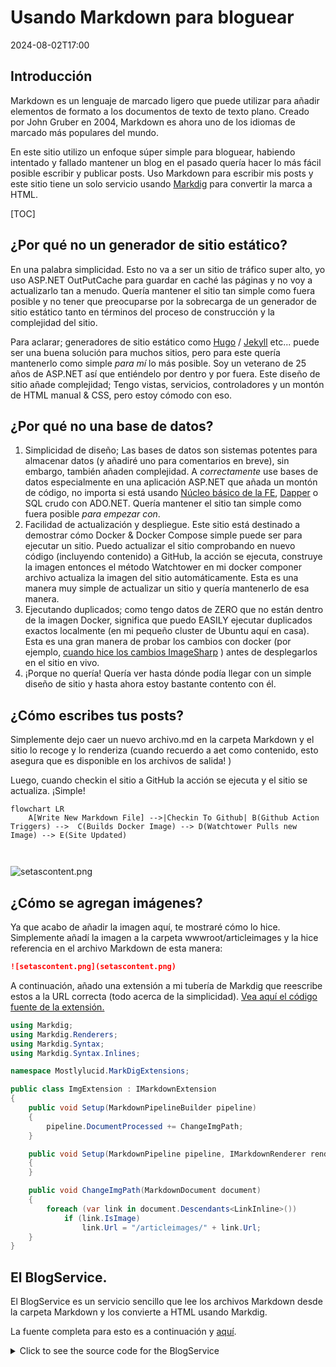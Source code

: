 # Usando Markdown para bloguear

<!--category-- ASP.NET, Markdown -->
<datetime class="hidden">2024-08-02T17:00</datetime>

## Introducción

Markdown es un lenguaje de marcado ligero que puede utilizar para añadir elementos de formato a los documentos de texto de texto plano. Creado por John Gruber en 2004, Markdown es ahora uno de los idiomas de marcado más populares del mundo.

En este sitio utilizo un enfoque súper simple para bloguear, habiendo intentado y fallado mantener un blog en el pasado quería hacer lo más fácil posible escribir y publicar posts. Uso Markdown para escribir mis posts y este sitio tiene un solo servicio usando [Markdig](https://github.com/xoofx/markdig) para convertir la marca a HTML.

[TOC]

## ¿Por qué no un generador de sitio estático?

En una palabra simplicidad. Esto no va a ser un sitio de tráfico super alto, yo uso ASP.NET OutPutCache para guardar en caché las páginas y no voy a actualizarlo tan a menudo. Quería mantener el sitio tan simple como fuera posible y no tener que preocuparse por la sobrecarga de un generador de sitio estático tanto en términos del proceso de construcción y la complejidad del sitio.

Para aclarar; generadores de sitio estático como [Hugo](https://gohugo.io/) / [Jekyll](https://jekyllrb.com/) etc... puede ser una buena solución para muchos sitios, pero para este quería mantenerlo como simple *para mí* lo más posible. Soy un veterano de 25 años de ASP.NET así que entiéndelo por dentro y por fuera. Este diseño de sitio añade complejidad; Tengo vistas, servicios, controladores y un montón de HTML manual & CSS, pero estoy cómodo con eso.

## ¿Por qué no una base de datos?

1. Simplicidad de diseño; Las bases de datos son sistemas potentes para almacenar datos (y añadiré uno para comentarios en breve), sin embargo, también añaden complejidad. A *correctamente* use bases de datos especialmente en una aplicación ASP.NET que añada un montón de código, no importa si está usando [Núcleo básico de la FE](https://learn.microsoft.com/en-us/ef/core/), [Dapper](https://github.com/DapperLib/Dapper) o SQL crudo con ADO.NET. Quería mantener el sitio tan simple como fuera posible *para empezar con*.
2. Facilidad de actualización y despliegue. Este sitio está destinado a demostrar cómo Docker & Docker Compose simple puede ser para ejecutar un sitio. Puedo actualizar el sitio comprobando en nuevo código (incluyendo contenido) a GitHub, la acción se ejecuta, construye la imagen entonces el método Watchtower en mi docker componer archivo actualiza la imagen del sitio automáticamente. Esta es una manera muy simple de actualizar un sitio y quería mantenerlo de esa manera.
3. Ejecutando duplicados; como tengo datos de ZERO que no están dentro de la imagen Docker, significa que puedo EASILY ejecutar duplicados exactos localmente (en mi pequeño cluster de Ubuntu aquí en casa). Esta es una gran manera de probar los cambios con docker (por ejemplo, [cuando hice los cambios ImageSharp](/blog/imagesharpwithdocker) ) antes de desplegarlos en el sitio en vivo.
4. ¡Porque no quería! Quería ver hasta dónde podía llegar con un simple diseño de sitio y hasta ahora estoy bastante contento con él.

## ¿Cómo escribes tus posts?

Simplemente dejo caer un nuevo archivo.md en la carpeta Markdown y el sitio lo recoge y lo renderiza (cuando recuerdo a aet como contenido, esto asegura que es disponible en los archivos de salida! )

Luego, cuando checkin el sitio a GitHub la acción se ejecuta y el sitio se actualiza. ¡Simple!

```mermaid
flowchart LR
    A[Write New Markdown File] -->|Checkin To Github| B(Github Action Triggers) -->  C(Builds Docker Image) --> D(Watchtower Pulls new Image) --> E(Site Updated)
   
  
```

![setascontent.png](setascontent.png)

## ¿Cómo se agregan imágenes?

Ya que acabo de añadir la imagen aquí, te mostraré cómo lo hice. Simplemente añadí la imagen a la carpeta wwwroot/articleimages y la hice referencia en el archivo Markdown de esta manera:

```markdown
![setascontent.png](setascontent.png)
```

A continuación, añado una extensión a mi tubería de Markdig que reescribe estos a la URL correcta (todo acerca de la simplicidad). [Vea aquí el código fuente de la extensión.](https://github.com/scottgal/mostlylucidweb/blob/main/Mostlylucid/MarkDigExtensions/ImgExtension.cs)

```csharp
using Markdig;
using Markdig.Renderers;
using Markdig.Syntax;
using Markdig.Syntax.Inlines;

namespace Mostlylucid.MarkDigExtensions;

public class ImgExtension : IMarkdownExtension
{
    public void Setup(MarkdownPipelineBuilder pipeline)
    {
        pipeline.DocumentProcessed += ChangeImgPath;
    }

    public void Setup(MarkdownPipeline pipeline, IMarkdownRenderer renderer)
    {
    }

    public void ChangeImgPath(MarkdownDocument document)
    {
        foreach (var link in document.Descendants<LinkInline>())
            if (link.IsImage)
                link.Url = "/articleimages/" + link.Url;
    }
}
```

## El BlogService.

El BlogService es un servicio sencillo que lee los archivos Markdown desde la carpeta Markdown y los convierte a HTML usando Markdig.

La fuente completa para esto es a continuación y [aquí](https://github.com/scottgal/mostlylucidweb/blob/main/Mostlylucid/Services/BlogService.cs).

<details>
<summary>Click to see the source code for the BlogService</summary>
```csharp

using System.Globalization;
using System.Text.RegularExpressions;
using Markdig;
using Microsoft.Extensions.Caching.Memory;
using Mostlylucid.MarkDigExtensions;
using Mostlylucid.Models.Blog;

namespace Mostlylucid.Services;

public class BlogService
{
private const string Path = "Markdown";
private const string CacheKey = "Categories";

    private static readonly Regex DateRegex = new(
        @"<datetime class=""hidden"">(\d{4}-\d{2}-\d{2}T\d{2}:\d{2})</datetime>",
        RegexOptions.Compiled | RegexOptions.IgnoreCase | RegexOptions.NonBacktracking);

    private static readonly Regex WordCoountRegex = new(@"\b\w+\b",
        RegexOptions.Compiled | RegexOptions.Multiline | RegexOptions.IgnoreCase | RegexOptions.NonBacktracking);

    private static readonly Regex CategoryRegex = new(@"<!--\s*category\s*--\s*([^,]+?)\s*(?:,\s*([^,]+?)\s*)?-->",
        RegexOptions.Compiled | RegexOptions.Singleline);

    private readonly ILogger<BlogService> _logger;

    private readonly IMemoryCache _memoryCache;

    private readonly MarkdownPipeline pipeline;

    public BlogService(IMemoryCache memoryCache, ILogger<BlogService> logger)
    {
        _logger = logger;
        _memoryCache = memoryCache;
        pipeline = new MarkdownPipelineBuilder().UseAdvancedExtensions().Use<ImgExtension>().Build();
        ListCategories();
    }


    private Dictionary<string, List<string>> GetFromCache()
    {
        return _memoryCache.Get<Dictionary<string, List<string>>>(CacheKey) ?? new Dictionary<string, List<string>>();
    }

    private void SetCache(Dictionary<string, List<string>> categories)
    {
        _memoryCache.Set(CacheKey, categories, new MemoryCacheEntryOptions
        {
            AbsoluteExpirationRelativeToNow = TimeSpan.FromHours(12)
        });
    }

    private void ListCategories()
    {
        var cacheCats = GetFromCache();
        var pages = Directory.GetFiles("Markdown", "*.md");
        var count = 0;

        foreach (var page in pages)
        {
            var pageAlreadyAdded = cacheCats.Values.Any(x => x.Contains(page));

            if (pageAlreadyAdded) continue;


            var text = File.ReadAllText(page);
            var categories = GetCategories(text);
            if (!categories.Any()) continue;
            count++;
            foreach (var category in categories)
                if (cacheCats.TryGetValue(category, out var pagesList))
                {
                    pagesList.Add(page);
                    cacheCats[category] = pagesList;
                    _logger.LogInformation("Added category {Category} for {Page}", category, page);
                }
                else
                {
                    cacheCats.Add(category, new List<string> { page });
                    _logger.LogInformation("Created category {Category} for {Page}", category, page);
                }
        }

        if (count > 0) SetCache(cacheCats);
    }

    public List<string> GetCategories()
    {
        var cacheCats = GetFromCache();
        return cacheCats.Keys.ToList();
    }


    public List<PostListModel> GetPostsByCategory(string category)
    {
        var pages = GetFromCache()[category];
        return GetPosts(pages.ToArray());
    }

    public BlogPostViewModel? GetPost(string postName)
    {
        try
        {
            var path = System.IO.Path.Combine(Path, postName + ".md");
            var page = GetPage(path, true);
            return new BlogPostViewModel
            {
                Categories = page.categories, WordCount = WordCount(page.restOfTheLines), Content = page.processed,
                PublishedDate = page.publishDate, Slug = page.slug, Title = page.title
            };
        }
        catch (Exception e)
        {
            _logger.LogError(e, "Error getting post {PostName}", postName);
            return null;
        }
    }

    private int WordCount(string text)
    {
        return WordCoountRegex.Matches(text).Count;
    }


    private string GetSlug(string fileName)
    {
        var slug = System.IO.Path.GetFileNameWithoutExtension(fileName);
        return slug.ToLowerInvariant();
    }

    private static string[] GetCategories(string markdownText)
    {
        var matches = CategoryRegex.Matches(markdownText);
        var categories = matches
            .SelectMany(match => match.Groups.Cast<Group>()
                .Skip(1) // Skip the entire match group
                .Where(group => group.Success) // Ensure the group matched
                .Select(group => group.Value.Trim()))
            .ToArray();
        return categories;
    }

    public (string title, string slug, DateTime publishDate, string processed, string[] categories, string
        restOfTheLines) GetPage(string page, bool html)
    {
        var fileInfo = new FileInfo(page);

        // Ensure the file exists
        if (!fileInfo.Exists) throw new FileNotFoundException("The specified file does not exist.", page);

        // Read all lines from the file
        var lines = File.ReadAllLines(page);

        // Get the title from the first line
        var title = lines.Length > 0 ? Markdown.ToPlainText(lines[0].Trim()) : string.Empty;

        // Concatenate the rest of the lines with newline characters
        var restOfTheLines = string.Join(Environment.NewLine, lines.Skip(1));

        // Extract categories from the text
        var categories = GetCategories(restOfTheLines);

        var publishedDate = fileInfo.CreationTime;
        var publishDate = DateRegex.Match(restOfTheLines).Groups[1].Value;
        if (!string.IsNullOrWhiteSpace(publishDate))
            publishedDate = DateTime.ParseExact(publishDate, "yyyy-MM-ddTHH:mm", CultureInfo.InvariantCulture);

        // Remove category tags from the text
        restOfTheLines = CategoryRegex.Replace(restOfTheLines, "");
        restOfTheLines = DateRegex.Replace(restOfTheLines, "");
        // Process the rest of the lines as either HTML or plain text
        var processed =
            html ? Markdown.ToHtml(restOfTheLines, pipeline) : Markdown.ToPlainText(restOfTheLines, pipeline);

        // Generate the slug from the page filename
        var slug = GetSlug(page);


        // Return the parsed and processed content
        return (title, slug, publishedDate, processed, categories, restOfTheLines);
    }

    public List<PostListModel> GetPosts(string[] pages)
    {
        List<PostListModel> pageModels = new();

        foreach (var page in pages)
        {
            var pageInfo = GetPage(page, false);

            var summary = Markdown.ToPlainText(pageInfo.restOfTheLines).Substring(0, 100) + "...";
            pageModels.Add(new PostListModel
            {
                Categories = pageInfo.categories, Title = pageInfo.title,
                Slug = pageInfo.slug, WordCount = WordCount(pageInfo.restOfTheLines),
                PublishedDate = pageInfo.publishDate, Summary = summary
            });
        }

        pageModels = pageModels.OrderByDescending(x => x.PublishedDate).ToList();
        return pageModels;
    }


    public List<PostListModel> GetPostsForFiles()
    {
        var pages = Directory.GetFiles("Markdown", "*.md");
        return GetPosts(pages);
    }
}
```

</details>
Como se puede ver esto tiene algunos elementos:

### Procesamiento de archivos

El código para procesar los archivos markdown a HTML es bastante simple, utilizo la biblioteca Markdig para convertir el markdown a HTML y luego utilizo algunas expresiones regulares para extraer las categorías y la fecha publicada del archivo markdown.

El método GetPage se utiliza para extraer el contenido del archivo Markdown, tiene algunos pasos:

1. Extraer el título
   Por convención uso la primera línea del archivo Markdown como título del post. Así que simplemente puedo hacer:

```csharp
        var lines = File.ReadAllLines(page);

        // Get the title from the first line
        var title = lines.Length > 0 ? Markdown.ToPlainText(lines[0].Trim()) : string.Empty;
```

Como el título está prefijado con "#" utilizo el método Markdown.ToPlainText para quitar el "#" del título.

2. Extraer las categorías
   Cada post puede tener hasta dos categorías de este método extrae estos y luego removo esa etiqueta del archivo Markdown.

```csharp
// Concatenate the rest of the lines with newline characters
        var restOfTheLines = string.Join(Environment.NewLine, lines.Skip(1));

        // Extract categories from the text
        var categories = GetCategories(restOfTheLines);

   // Remove category tags from the text
        restOfTheLines = CategoryRegex.Replace(restOfTheLines, "");

```

El método GetCategories utiliza una expresión regular para extraer las categorías del archivo Markdown.

```csharp
    private static readonly Regex CategoryRegex = new(@"<!--\s*category\s*--\s*([^,]+?)\s*(?:,\s*([^,]+?)\s*)?-->",
        RegexOptions.Compiled | RegexOptions.Singleline);

    private static string[] GetCategories(string markdownText)
    {
        var matches = CategoryRegex.Matches(markdownText);
        var categories = matches
            .SelectMany(match => match.Groups.Cast<Group>()
                .Skip(1) // Skip the entire match group
                .Where(group => group.Success) // Ensure the group matched
                .Select(group => group.Value.Trim()))
            .ToArray();
        return categories;
        
        
    }
```

3. Extraer la fecha de publicación
   Entonces extraigo la fecha del post (yo estaba usando la fecha creada, pero cómo deploro esto usando una imagen docker completa significa que esto ya no es realmente útil) así que no estoy usando una expresión regular.
   Esto analiza una etiqueta en el formulario que está en cada archivo.md.

```razor
 <datetime class="hidden">2024-08-02T17:00</datetime>
```

```csharp
     private static readonly Regex DateRegex = new(
        @"<datetime class=""hidden"">(\d{4}-\d{2}-\d{2}T\d{2}:\d{2})</datetime>",
        RegexOptions.Compiled | RegexOptions.IgnoreCase | RegexOptions.NonBacktracking);
     
           var publishedDate = fileInfo.CreationTime;
        var publishDate = DateRegex.Match(restOfTheLines).Groups[1].Value;
        if (!string.IsNullOrWhiteSpace(publishDate))
            publishedDate = DateTime.ParseExact(publishDate, "yyyy-MM-ddTHH:mm", CultureInfo.InvariantCulture);

     
        restOfTheLines = DateRegex.Replace(restOfTheLines, "");
```

4. Extraer el contenido
   En realidad obtener el contenido es bastante simple esto utiliza una tubería (para el reemplazo de la etiqueta de imagen mencionado anteriormente) entonces opcionalmente me da texto plano para la lista de publicaciones o HTML para el mensaje real.

```csharp
    pipeline = new MarkdownPipelineBuilder().UseAdvancedExtensions().Use<ImgExtension>().Build();
    
   var processed =
            html ? Markdown.ToHtml(restOfTheLines, pipeline) : Markdown.ToPlainText(restOfTheLines, pipeline);
```

5. Obtener la 'babosa'
   Esto es simplemente el nombre del archivo sin la extensión:
   
   ```csharp
       private string GetSlug(string fileName)
       {
           var slug = System.IO.Path.GetFileNameWithoutExtension(fileName);
           return slug.ToLowerInvariant();
       }
   ```

6. Devuelve el contenido
   Ahora tenemos contenido de página que podemos mostrar para el blog!

<details>
<summary> The GetPage Method</summary>
```csharp
public (string title, string slug, DateTime publishDate, string processed, string[] categories, string
        restOfTheLines) GetPage(string page, bool html)
    {
        var fileInfo = new FileInfo(page);

        // Ensure the file exists
        if (!fileInfo.Exists) throw new FileNotFoundException("The specified file does not exist.", page);

        // Read all lines from the file
        var lines = File.ReadAllLines(page);

        // Get the title from the first line
        var title = lines.Length > 0 ? Markdown.ToPlainText(lines[0].Trim()) : string.Empty;

        // Concatenate the rest of the lines with newline characters
        var restOfTheLines = string.Join(Environment.NewLine, lines.Skip(1));

        // Extract categories from the text
        var categories = GetCategories(restOfTheLines);

        var publishedDate = fileInfo.CreationTime;
        var publishDate = DateRegex.Match(restOfTheLines).Groups[1].Value;
        if (!string.IsNullOrWhiteSpace(publishDate))
            publishedDate = DateTime.ParseExact(publishDate, "yyyy-MM-ddTHH:mm", CultureInfo.InvariantCulture);

        // Remove category tags from the text
        restOfTheLines = CategoryRegex.Replace(restOfTheLines, "");
        restOfTheLines = DateRegex.Replace(restOfTheLines, "");
        // Process the rest of the lines as either HTML or plain text
        var processed =
            html ? Markdown.ToHtml(restOfTheLines, pipeline) : Markdown.ToPlainText(restOfTheLines, pipeline);

        // Generate the slug from the page filename
        var slug = GetSlug(page);


        // Return the parsed and processed content
        return (title, slug, publishedDate, processed, categories, restOfTheLines);
    }
```

</details>
El siguiente código muestra cómo puedo generar la lista de entradas de blog, que utiliza el `GetPage(page, false)` método para extraer el título, las categorías, la fecha de publicación y el contenido procesado.

```csharp
     public List<PostListModel> GetPosts(string[] pages)
    {
        List<PostListModel> pageModels = new();

        foreach (var page in pages)
        {
            var pageInfo = GetPage(page, false);

            var summary = Markdown.ToPlainText(pageInfo.restOfTheLines).Substring(0, 100) + "...";
            pageModels.Add(new PostListModel
            {
                Categories = pageInfo.categories, Title = pageInfo.title,
                Slug = pageInfo.slug, WordCount = WordCount(pageInfo.restOfTheLines),
                PublishedDate = pageInfo.publishDate, Summary = summary
            });
        }

        pageModels = pageModels.OrderByDescending(x => x.PublishedDate).ToList();
        return pageModels;
    }


    public List<PostListModel> GetPostsForFiles()
    {
        var pages = Directory.GetFiles("Markdown", "*.md");
        return GetPosts(pages);
    }
```